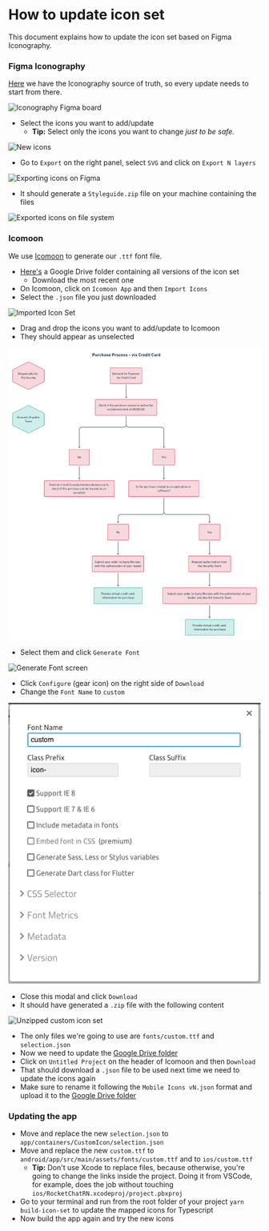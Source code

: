 # How to update icon set

This document explains how to update the icon set based on Figma Iconography.

### Figma Iconography

[Here](https://www.figma.com/file/gC0Y4IH5uthUymNW85If7EA2/Styleguide?node-id=110%3A41) we have the Iconography source of truth, so every update needs to start from there.

![Iconography Figma board](<../../../../.gitbook/assets/image (28) (1).png>)

* Select the icons you want to add/update
  * **Tip:** Select only the icons you want to change _just to be safe._

![New icons](<../../../../.gitbook/assets/image (34) (1).png>)

* Go to `Export` on the right panel, select `SVG` and click on `Export N layers`&#x20;

![Exporting icons on Figma](<../../../../.gitbook/assets/image (33) (1).png>)

* It should generate a `Styleguide.zip` file on your machine containing the files&#x20;

![Exported icons on file system](<../../../../.gitbook/assets/image (27) (1).png>)

### Icomoon

We use [Icomoon](https://icomoon.io/) to generate our `.ttf` font file.

* [Here's](https://drive.google.com/drive/folders/18B1Br1nyJwmJTacKd7S9BgS3z7MGHiQv) a Google Drive folder containing all versions of the icon set
  * Download the most recent one
* On Icomoon, click on `Icomoon App` and then `Import Icons`&#x20;
* Select the `.json` file you just downloaded

![Imported Icon Set](<../../../../.gitbook/assets/image (31) (1).png>)

* Drag and drop the icons you want to add/update to Icomoon
* They should appear as unselected

![Icon Set with unselect icons](<../../../../.gitbook/assets/image (25).png>)

* Select them and click `Generate Font`

![Generate Font screen](<../../../../.gitbook/assets/image (32) (1).png>)

* Click `Configure` (gear icon) on the right side of `Download`
* Change the `Font Name` to `custom`

![Configure screen](<../../../../.gitbook/assets/image (26) (1) (1).png>)

* Close this modal and click `Download`&#x20;
* It should have generated a `.zip` file with the following content

![Unzipped custom icon set](<../../../../.gitbook/assets/image (35) (1) (1).png>)

* The only files we're going to use are `fonts/custom.ttf` and `selection.json`&#x20;
* Now we need to update the [Google Drive folder](https://drive.google.com/drive/folders/18B1Br1nyJwmJTacKd7S9BgS3z7MGHiQv)
* Click on `Untitled Project` on the header of Icomoon and then `Download`&#x20;
* That should download a `.json` file to be used next time we need to update the icons again
* Make sure to rename it following the `Mobile Icons vN.json` format and upload it to the [Google Drive folder](https://drive.google.com/drive/folders/18B1Br1nyJwmJTacKd7S9BgS3z7MGHiQv)

### Updating the app

* Move and replace the new `selection.json` to `app/containers/CustomIcon/selection.json`
* Move and replace the new `custom.ttf` to `android/app/src/main/assets/fonts/custom.ttf` and to `ios/custom.ttf`&#x20;
  * **Tip:** Don't use Xcode to replace files, because otherwise, you're going to change the links inside the project. Doing it from VSCode, for example, does the job without touching `ios/RocketChatRN.xcodeproj/project.pbxproj`&#x20;
* Go to your terminal and run from the root folder of your project `yarn build-icon-set` to update the mapped icons for Typescript
* Now build the app again and try the new icons
